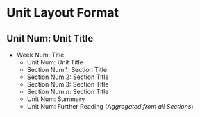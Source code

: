# Unit Layout Format

## Unit Num: Unit Title

* Week Num: Title
  * Unit Num: Unit Title
  * Section Num.1: Section Title
  * Section Num.2: Section Title
  * Section Num.3: Section Title
  * Section Num.*n*: Section Title
  * Unit Num: Summary
  * Unit Num: Further Reading (*Aggregated from all Sections*)




